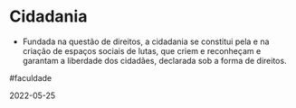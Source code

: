 # Cidadania

- Fundada na questão de direitos, a cidadania se constitui pela e na criação de espaços sociais de lutas, que criem e reconheçam e garantam a liberdade dos cidadães, declarada sob a forma de direitos.

#faculdade 

2022-05-25